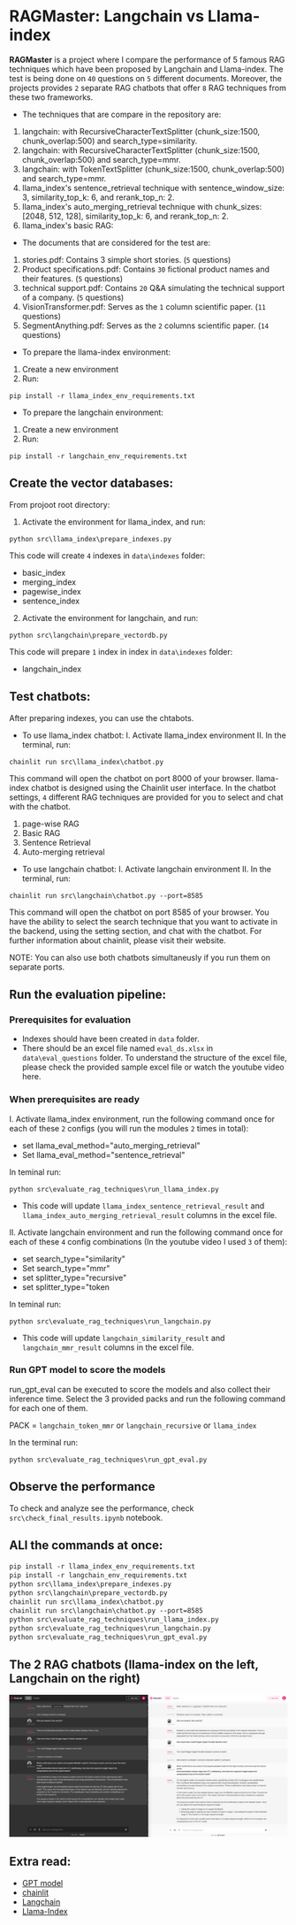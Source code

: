 # RAGMaster: Langchain vs Llama-index

**RAGMaster** is a project where I compare the performance of 5 famous RAG techniques which have been proposed by Langchain and Llama-index. The test is being done on `40` questions on `5` different documents. Moreover, the projects provides `2` separate RAG chatbots that offer `8` RAG techniques from these two frameworks.

* The techniques that are compare in the repository are:

1. langchain: with RecursiveCharacterTextSplitter (chunk_size:1500, chunk_overlap:500) and search_type=similarity.
2. langchain: with RecursiveCharacterTextSplitter (chunk_size:1500, chunk_overlap:500) and search_type=mmr.
3. langchain: with TokenTextSplitter (chunk_size:1500, chunk_overlap:500) and search_type=mmr.
4. llama_index's sentence_retrieval technique with sentence_window_size: 3, similarity_top_k: 6, and rerank_top_n: 2.
5. llama_index's auto_merging_retrieval technique with chunk_sizes: [2048, 512, 128], similarity_top_k: 6, and rerank_top_n: 2.
6. llama_index's basic RAG: 

* The documents that are considered for the test are:

1. stories.pdf: Contains 3 simple short stories. (`5` questions)
2. Product specifications.pdf: Contains `30` fictional product names and their features. (`5` questions)
3. technical support.pdf: Contains `20` Q&A simulating the technical support of a company. (`5` questions)
4. VisionTransformer.pdf: Serves as the `1` column scientific paper. (`11` questions)
5. SegmentAnything.pdf: Serves as the `2` columns scientific paper. (`14` questions) 

* To prepare the llama-index environment:
1. Create a new environment 
2. Run:
```
pip install -r llama_index_env_requirements.txt
```
* To prepare the langchain environment:
1. Create a new environment 
2. Run:
```
pip install -r langchain_env_requirements.txt
```

## Create the vector databases:
From projoot root directory:

1. Activate the environment for llama_index, and run:

```
python src\llama_index\prepare_indexes.py
```

This code will create `4` indexes in `data\indexes` folder:
- basic_index
- merging_index
- pagewise_index
- sentence_index


2. Activate the environment for langchain, and run:

```
python src\langchain\prepare_vectordb.py
```

This code will prepare `1` index in index in `data\indexes` folder:
- langchain_index

## Test chatbots:
After preparing indexes, you can use the chtabots.

* To use llama_index chatbot:
I. Activate llama_index environment
II. In the terminal, run:

```
chainlit run src\llama_index\chatbot.py
```

This command will open the chatbot on port 8000 of your browser. llama-index chatbot is designed using the Chainlit user interface.
In the chatbot settings, `4` different RAG techniques are provided for you to select and chat with the chatbot.
1. page-wise RAG
2. Basic RAG
3. Sentence Retrieval
4. Auto-merging retrieval

* To use langchain chatbot:
I. Activate langchain environment
II. In the terminal, run:

```
chainlit run src\langchain\chatbot.py --port=8585
```
This command will open the chatbot on port 8585 of your browser. You have the ability to select the search technique that you want to activate in the backend, using the setting section, and chat with the chatbot. For further information about chainlit, please visit their website.

NOTE: You can also use both chatbots simultaneusly if you run them on separate ports.

## Run the evaluation pipeline:
### Prerequisites for evaluation
* Indexes should have been created in `data` folder.
* There should be an excel file named `eval_ds.xlsx` in `data\eval_questions` folder. To understand the structure of the excel file, please check the provided sample excel file or watch the youtube video here.
### When prerequisites are ready
I. Activate llama_index environment, run the following command once for each of these `2` configs (you will run the modules `2` times in total):
- set llama_eval_method="auto_merging_retrieval"
- Set llama_eval_method="sentence_retrieval"

In teminal run:

```
python src\evaluate_rag_techniques\run_llama_index.py
```

* This code will update `llama_index_sentence_retrieval_result` and `llama_index_auto_merging_retrieval_result` columns in the excel file.

II. Activate langchain environment and run the following command once for each of these `4` config combinations (In the youtube video I used `3` of them):
- set search_type="similarity"
- Set search_type="mmr"
- set splitter_type="recursive"
- set splitter_type="token

In teminal run:

```
python src\evaluate_rag_techniques\run_langchain.py
```

* This code will update `langchain_similarity_result` and `langchain_mmr_result` columns in the excel file.

### Run GPT model to score the models

run_gpt_eval can be executed to score the models and also collect their inference time. Select the 3 provided packs and run the following command for each one of them.

PACK = `langchain_token_mmr` or `langchain_recursive` or `llama_index`

In the terminal run:
```
python src\evaluate_rag_techniques\run_gpt_eval.py
```

## Observe the performance
To check and analyze see the performance, check `src\check_final_results.ipynb` notebook.

## ALl the commands at once:

```
pip install -r llama_index_env_requirements.txt
pip install -r langchain_env_requirements.txt
python src\llama_index\prepare_indexes.py
python src\langchain\prepare_vectordb.py
chainlit run src\llama_index\chatbot.py
chainlit run src\langchain\chatbot.py --port=8585
python src\evaluate_rag_techniques\run_llama_index.py
python src\evaluate_rag_techniques\run_langchain.py
python src\evaluate_rag_techniques\run_gpt_eval.py
```

## The 2 RAG chatbots (llama-index on the left, Langchain on the right)
<div align="center">
  <img src="images/RAGMASTER.png" alt="UI">
</div>

## Extra read:
- [GPT model](https://platform.openai.com/docs/models/overview) 
- [chainlit](https://docs.chainlit.io/get-started/overview)
- [Langchain](https://python.langchain.com/docs/get_started/quickstart)
- [Llama-Index](https://docs.llamaindex.ai/en/stable/)
